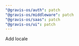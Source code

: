 ```yaml
---
"@gravis-os/auth": patch
"@gravis-os/middleware": patch
"@gravis-os/saas": patch
"@gravis-os/ui": patch
---
```


Add locale
